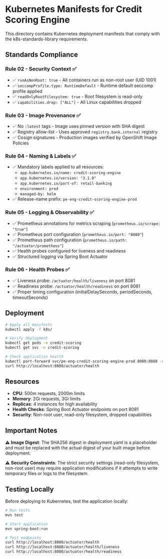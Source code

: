 # Kubernetes Manifests for Credit Scoring Engine

This directory contains Kubernetes deployment manifests that comply with the k8s-standards-library requirements.

## Standards Compliance

### Rule 02 - Security Context ✅
- ✅ `runAsNonRoot: true` - All containers run as non-root user (UID 1001)
- ✅ `seccompProfile.type: RuntimeDefault` - Runtime default seccomp profile applied
- ✅ `readOnlyRootFilesystem: true` - Root filesystem is read-only
- ✅ `capabilities.drop: ["ALL"]` - All Linux capabilities dropped

### Rule 03 - Image Provenance ✅
- ✅ No `:latest` tags - Image uses pinned version with SHA digest
- ✅ Registry allow-list - Uses approved `registry.bank.internal` registry
- ✅ Cosign signatures - Production images verified by OpenShift Image Policies

### Rule 04 - Naming & Labels ✅
- ✅ Mandatory labels applied to all resources:
  - `app.kubernetes.io/name: credit-scoring-engine`
  - `app.kubernetes.io/version: "3.1.0"`
  - `app.kubernetes.io/part-of: retail-banking`
  - `environment: prod`
  - `managed-by: helm`
- ✅ Release-name prefix: `pe-eng-credit-scoring-engine-prod`

### Rule 05 - Logging & Observability ✅
- ✅ Prometheus annotations for metrics scraping (`prometheus.io/scrape: "true"`)
- ✅ Prometheus port configuration (`prometheus.io/port: "8080"`)
- ✅ Prometheus path configuration (`prometheus.io/path: "/actuator/prometheus"`)
- ✅ Health probes configured for liveness and readiness
- ✅ Structured logging via Spring Boot Actuator

### Rule 06 - Health Probes ✅
- ✅ Liveness probe: `/actuator/health/liveness` on port 8081
- ✅ Readiness probe: `/actuator/health/readiness` on port 8081
- ✅ Proper timing configuration (initialDelaySeconds, periodSeconds, timeoutSeconds)

## Deployment

```bash
# Apply all manifests
kubectl apply -f k8s/

# Verify deployment
kubectl get pods -n credit-scoring
kubectl get svc -n credit-scoring

# Check application health
kubectl port-forward svc/pe-eng-credit-scoring-engine-prod 8080:8080 -n credit-scoring
curl http://localhost:8080/actuator/health
```

## Resources

- **CPU**: 500m requests, 2000m limits
- **Memory**: 2Gi requests, 3Gi limits
- **Replicas**: 4 instances for high availability
- **Health Checks**: Spring Boot Actuator endpoints on port 8081
- **Security**: Non-root user, read-only filesystem, dropped capabilities

## Important Notes

⚠️ **Image Digest**: The SHA256 digest in deployment.yaml is a placeholder and must be replaced with the actual digest of your built image before deployment.

⚠️ **Security Constraints**: The strict security settings (read-only filesystem, non-root user) may require application modifications if it attempts to write temporary files or logs to the filesystem.

## Testing Locally

Before deploying to Kubernetes, test the application locally:

```bash
# Run tests
mvn test

# Start application
mvn spring-boot:run

# Test endpoints
curl http://localhost:8080/actuator/health
curl http://localhost:8080/actuator/health/liveness
curl http://localhost:8080/actuator/health/readiness
```
